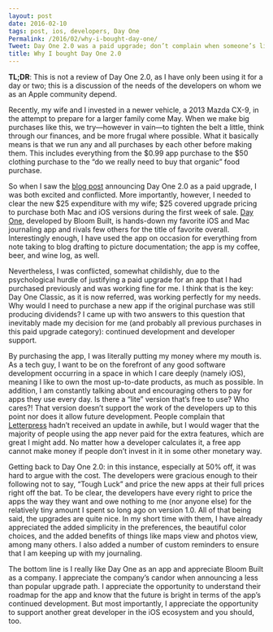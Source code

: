 ```yaml
---
layout: post
date: 2016-02-10
tags: post, ios, developers, Day One
Permalink: /2016/02/why-i-bought-day-one/
Tweet: Day One 2.0 was a paid upgrade; don’t complain when someone’s livelihood is at stake!
title: Why I bought Day One 2.0
---
```


**TL;DR**: This is not a review of Day One 2.0, as I have only been using it for a day or two; this is a discussion of the needs of the developers on whom we as an Apple community depend.

Recently, my wife and I invested in a newer vehicle, a 2013 Mazda CX-9, in the attempt to prepare for a larger family come May. When we make big purchases like this, we try—however in vain—to tighten the belt a little, think through our finances, and be more frugal where possible. What it basically means is that we run any and all purchases by each other before making them. This includes everything from the $0.99 app purchase to the $50 clothing purchase to the “do we really need to buy that organic” food purchase.

So when I saw the [blog post](http://dayoneapp.com/2016/01/introducing-day-one-2/) announcing Day One 2.0 as a paid upgrade, I was both excited and conflicted. More importantly, however, I needed to clear the new $25 expenditure with my wife; $25 covered upgrade pricing to purchase both Mac and iOS versions during the first week of sale. [Day One](http://dayoneapp.com), developed by Bloom Built, is hands-down my favorite iOS and Mac journaling app and rivals few others for the title of favorite overall. Interestingly enough, I have used the app on occasion for everything from note taking to blog drafting to picture documentation; the app is my coffee, beer, and wine log, as well.

Nevertheless, I was conflicted, somewhat childishly, due to the psychological hurdle of justifying a paid upgrade for an app that I had purchased previously and was working fine for me. I think that is the key: Day One Classic, as it is now referred, was working perfectly for my needs. Why would I need to purchase a new app if the original purchase was still producing dividends? I came up with two answers to this question that inevitably made my decision for me (and probably all previous purchases in this paid upgrade category): continued development and developer support.

By purchasing the app, I was literally putting my money where my mouth is. As a tech guy, I want to be on the forefront of any good software development occurring in a space in which I care deeply (namely iOS), meaning I like to own the most up-to-date products, as much as possible. In addition, I am constantly talking about and encouraging others to pay for apps they use every day. Is there a “lite” version that’s free to use? Who cares?! That version doesn’t support the work of the developers up to this point nor does it allow future development. People complain that [Letterpress](http://www.letterpressapp.com) hadn’t received an update in awhile, but I would wager that the majority of people using the app never paid for the extra features, which are great I might add. No matter how a developer calculates it, a free app cannot make money if people don’t invest in it in some other monetary way.

Getting back to Day One 2.0: in this instance, especially at 50% off, it was hard to argue with the cost. The developers were gracious enough to their following not to say, “Tough Luck” and price the new apps at their full prices right off the bat. To be clear, the developers have every right to price the apps the way they want and owe nothing to me (nor anyone else) for the relatively tiny amount I spent so long ago on version 1.0. All of that being said, the upgrades are quite nice. In my short time with them, I have already appreciated the added simplicity in the preferences, the beautiful color choices, and the added benefits of things like maps view and photos view, among many others. I also added a number of custom reminders to ensure that I am keeping up with my journaling.

The bottom line is I really like Day One as an app and appreciate Bloom Built as a company. I appreciate the company’s candor when announcing a less than popular upgrade path. I appreciate the opportunity to understand their roadmap for the app and know that the future is bright in terms of the app’s continued development. But most importantly, I appreciate the opportunity to support another great developer in the iOS ecosystem and you should, too.